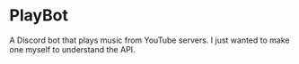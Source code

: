 # PlayBot
A Discord bot that plays music from YouTube servers. I just wanted to make one myself to understand the API.
